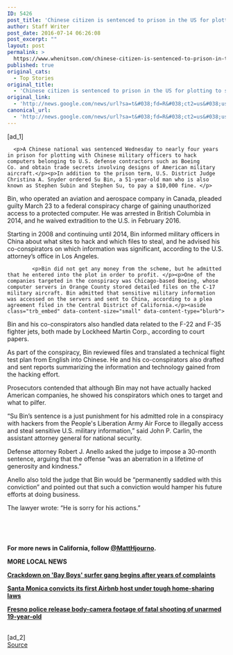 ```yaml
---
ID: 5426
post_title: 'Chinese citizen is sentenced to prison in the US for plotting to steal military secrets &#8211; Los Angeles Times'
author: Staff Writer
post_date: 2016-07-14 06:26:08
post_excerpt: ""
layout: post
permalink: >
  https://www.whenitson.com/chinese-citizen-is-sentenced-to-prison-in-the-us-for-plotting-to-steal-military-secrets-los-angeles-times/
published: true
original_cats:
  - Top Stories
original_title:
  - 'Chinese citizen is sentenced to prison in the US for plotting to steal military secrets - Los Angeles Times'
original_link:
  - 'http://news.google.com/news/url?sa=t&#038;fd=R&#038;ct2=us&#038;usg=AFQjCNH7xbLIw6sDNxYR16GBNH1fSBE-Ig&#038;clid=c3a7d30bb8a4878e06b80cf16b898331&#038;cid=52779157994769&#038;ei=5y-HV_iZFJaHhQH90r_ICQ&#038;url=http://www.latimes.com/local/lanow/la-me-ln-chinese-boeing-hack-prison-sentencing-20160713-snap-story.html'
canonical_url:
  - 'http://news.google.com/news/url?sa=t&#038;fd=R&#038;ct2=us&#038;usg=AFQjCNH7xbLIw6sDNxYR16GBNH1fSBE-Ig&#038;clid=c3a7d30bb8a4878e06b80cf16b898331&#038;cid=52779157994769&#038;ei=5y-HV_iZFJaHhQH90r_ICQ&#038;url=http://www.latimes.com/local/lanow/la-me-ln-chinese-boeing-hack-prison-sentencing-20160713-snap-story.html'
---
```

 [ad_1]
<br><div data-role="pagination_page" data-content-page="1" readability="95.809651474531">
                          
      <p>A Chinese national was sentenced Wednesday to nearly four years in prison for plotting with Chinese military officers to hack computers belonging to U.S. defense contractors such as Boeing Co. and obtain trade secrets involving designs of American military aircraft.</p><p>In addition to the prison term, U.S. District Judge Christina A. Snyder ordered Su Bin, a 51-year-old man who is also known as Stephen Subin and Stephen Su, to pay a $10,000 fine. </p>
  <p>Bin, who operated an aviation and aerospace company in Canada, pleaded guilty March 23 to a federal conspiracy charge of gaining unauthorized access to a protected computer. He was arrested in British Columbia in 2014, and he waived extradition to the U.S. in February 2016.</p><p>Starting in 2008 and continuing until 2014, Bin informed military officers in China about what sites to hack and which files to steal, and he advised his co-conspirators on which information was significant, according to the U.S. attorney’s office in Los Angeles.</p>
      
            <p>Bin did not get any money from the scheme, but he admitted that he entered into the plot in order to profit. </p><p>One of the companies targeted in the conspiracy was Chicago-based Boeing, whose computer servers in Orange County stored detailed files on the C-17 military aircraft. Bin admitted that sensitive military information was accessed on the servers and sent to China, according to a plea agreement filed in the Central District of California.</p><aside class="trb_embed" data-content-size="small" data-content-type="blurb">
</aside><p>Bin and his co-conspirators also handled data related to the F-22 and F-35 fighter jets, both made by Lockheed Martin Corp., according to court papers.</p><p>As part of the conspiracy, Bin reviewed files and translated a technical flight test plan from English into Chinese. He and his co-conspirators also drafted and sent reports summarizing the information and technology gained from the hacking effort.</p>
  <p>Prosecutors contended that although Bin may not have actually hacked American companies, he showed his conspirators which ones to target and what to pilfer.</p><p>“Su Bin’s sentence is a just punishment for his admitted role in a conspiracy with hackers from the People's Liberation Army Air Force to illegally access and steal sensitive U.S. military information,” said John P. Carlin, the assistant attorney general for national security.</p><p>Defense attorney Robert J. Anello asked the judge to impose a 30-month sentence, arguing that the offense “was an aberration in a lifetime of generosity and kindness.”</p><p>Anello also told the judge that Bin would be “permanently saddled with this conviction” and pointed out that such a conviction would hamper his future efforts at doing business.</p><p>The lawyer wrote: “He is sorry for his actions.”</p><p> </p><p> </p><p><strong>For more news in California, follow <a href="http://www.twitter.com/matthjourno" target="_blank">@MattHjourno</a>.</strong></p><p><strong>MORE LOCAL NEWS</strong></p><p><strong><a href="http://www.latimes.com/local/lanow/la-me-surfer-gang-bay-boys-20160713-snap-story.html">Crackdown on 'Bay Boys' surfer gang begins after years of complaints</a></strong></p><p><strong><a href="http://www.latimes.com/local/lanow/la-me-ln-santa-monica-airbnb-conviction-20160713-snap-story.html">Santa Monica convicts its first Airbnb host under tough home-sharing laws</a></strong></p><p><strong><a href="http://www.latimes.com/local/lanow/la-me-ln-fresno-police-shooting-video-20160713-snap-story.html">Fresno police release body-camera footage of fatal shooting of unarmed 19-year-old</a></strong></p></div>
<br>[ad_2]
<br><a href="http://news.google.com/news/url?sa=t&#038;fd=R&#038;ct2=us&#038;usg=AFQjCNH7xbLIw6sDNxYR16GBNH1fSBE-Ig&#038;clid=c3a7d30bb8a4878e06b80cf16b898331&#038;cid=52779157994769&#038;ei=5y-HV_iZFJaHhQH90r_ICQ&#038;url=http://www.latimes.com/local/lanow/la-me-ln-chinese-boeing-hack-prison-sentencing-20160713-snap-story.html">Source </a>